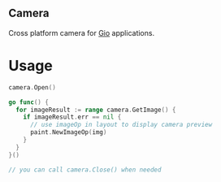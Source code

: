 ## Camera

Cross platform camera for [Gio](https://gioui.org) applications.  

# Usage

```go
camera.Open()

go func() {
  for imageResult := range camera.GetImage() {
    if imageResult.err == nil {
      // use imageOp in layout to display camera preview
      paint.NewImageOp(img)
    }
  }
}()

// you can call camera.Close() when needed

```
